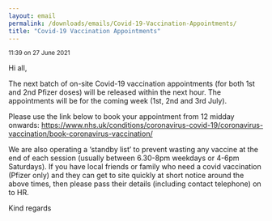 ```yaml
---
layout: email
permalink: /downloads/emails/Covid-19-Vaccination-Appointments/ 
title: "Covid-19 Vaccination Appointments"
---
```


<small> 11:39 on 27 June 2021</small>

Hi all,
 
The next batch of on-site Covid-19 vaccination appointments (for both 1st and 2nd Pfizer doses) will be released within the next hour.
The appointments will be for the coming week (1st, 2nd and 3rd July).
 
Please use the link below to book your appointment from 12 midday onwards:
https://www.nhs.uk/conditions/coronavirus-covid-19/coronavirus-vaccination/book-coronavirus-vaccination/
 
We are also operating a ‘standby list’ to prevent wasting any vaccine at the end of each session (usually between 6.30-8pm weekdays or 4-6pm Saturdays).
If you have local friends or family who need a covid vaccination (Pfizer only) and they can get to site quickly at short notice around the above times, then please pass their details (including contact telephone) on to HR.
 
Kind regards